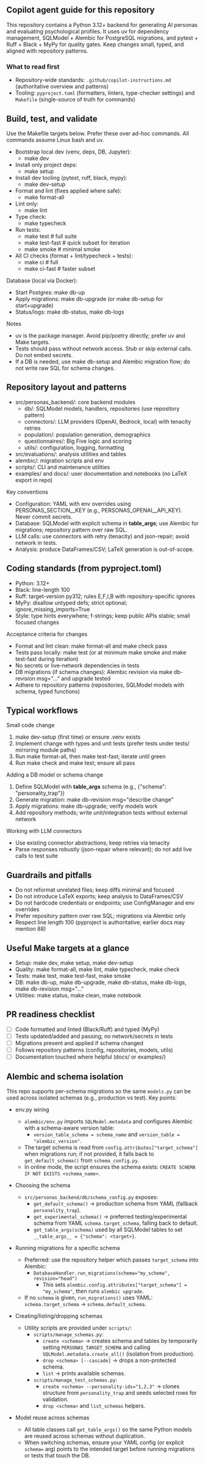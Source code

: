## Copilot agent guide for this repository

This repository contains a Python 3.12+ backend for generating AI personas and evaluating psychological profiles. It uses uv for dependency management, SQLModel + Alembic for PostgreSQL migrations, and pytest + Ruff + Black + MyPy for quality gates. Keep changes small, typed, and aligned with repository patterns.

### What to read first
- Repository-wide standards: `.github/copilot-instructions.md` (authoritative overview and patterns)
- Tooling: `pyproject.toml` (formatters, linters, type-checker settings) and `Makefile` (single-source of truth for commands)

## Build, test, and validate
Use the Makefile targets below. Prefer these over ad-hoc commands. All commands assume Linux bash and uv.

- Bootstrap local dev (venv, deps, DB, Jupyter):
  - make dev
- Install only project deps:
  - make setup
- Install dev tooling (pytest, ruff, black, mypy):
  - make dev-setup
- Format and lint (fixes applied where safe):
  - make format-all
- Lint only:
  - make lint
- Type check:
  - make typecheck
- Run tests:
  - make test           # full suite
  - make test-fast      # quick subset for iteration
  - make smoke          # minimal smoke
- All CI checks (format + lint/typecheck + tests):
  - make ci             # full
  - make ci-fast        # faster subset

Database (local via Docker):
- Start Postgres: make db-up
- Apply migrations: make db-upgrade (or make db-setup for start+upgrade)
- Status/logs: make db-status, make db-logs

Notes
- uv is the package manager. Avoid pip/poetry directly; prefer uv and Make targets.
- Tests should pass without network access. Stub or skip external calls. Do not embed secrets.
- If a DB is needed, use make db-setup and Alembic migration flow; do not write raw SQL for schema changes.

## Repository layout and patterns
- src/personas_backend/: core backend modules
  - db/: SQLModel models, handlers, repositories (use repository pattern)
  - connectors/: LLM providers (OpenAI, Bedrock, local) with tenacity retries
  - population/: population generation, demographics
  - questionnaires/: Big Five logic and scoring
  - utils/: configuration, logging, formatting
- src/evaluations/: analysis utilities and tables
- alembic/: migration scripts and env
- scripts/: CLI and maintenance utilities
- examples/ and docs/: user documentation and notebooks (no LaTeX export in repo)

Key conventions
- Configuration: YAML with env overrides using PERSONAS_SECTION__KEY (e.g., PERSONAS_OPENAI__API_KEY). Never commit secrets.
- Database: SQLModel with explicit schema in __table_args__; use Alembic for migrations; repository pattern over raw SQL.
- LLM calls: use connectors with retry (tenacity) and json-repair; avoid network in tests.
- Analysis: produce DataFrames/CSV; LaTeX generation is out-of-scope.

## Coding standards (from pyproject.toml)
- Python: 3.12+
- Black: line-length 100
- Ruff: target-version py312; rules E,F,I,B with repository-specific ignores
- MyPy: disallow untyped defs; strict optional; ignore_missing_imports=True
- Style: type hints everywhere; f-strings; keep public APIs stable; small focused changes

Acceptance criteria for changes
- Format and lint clean: make format-all and make check pass
- Tests pass locally: make test (or at minimum make smoke and make test-fast during iteration)
- No secrets or live-network dependencies in tests
- DB migrations (if schema changes): Alembic revision via make db-revision msg="..." and upgrade tested
- Adhere to repository patterns (repositories, SQLModel models with schema, typed functions)

## Typical workflows
Small code change
1) make dev-setup (first time) or ensure .venv exists
2) Implement change with types and unit tests (prefer tests under tests/ mirroring module paths)
3) Run make format-all, then make test-fast; iterate until green
4) Run make check and make test; ensure all pass

Adding a DB model or schema change
1) Define SQLModel with __table_args__ schema (e.g., {"schema": "personality_trap"})
2) Generate migration: make db-revision msg="describe change"
3) Apply migrations: make db-upgrade; verify models work
4) Add repository methods; write unit/integration tests without external network

Working with LLM connectors
- Use existing connector abstractions; keep retries via tenacity
- Parse responses robustly (json-repair where relevant); do not add live calls to test suite

## Guardrails and pitfalls
- Do not reformat unrelated files; keep diffs minimal and focused
- Do not introduce LaTeX exports; keep analysis to DataFrames/CSV
- Do not hardcode credentials or endpoints; use ConfigManager and env overrides
- Prefer repository pattern over raw SQL; migrations via Alembic only
- Respect line length 100 (pyproject is authoritative; earlier docs may mention 88)

## Useful Make targets at a glance
- Setup: make dev, make setup, make dev-setup
- Quality: make format-all, make lint, make typecheck, make check
- Tests: make test, make test-fast, make smoke
- DB: make db-up, make db-upgrade, make db-status, make db-logs, make db-revision msg="..."
- Utilities: make status, make clean, make notebook

## PR readiness checklist
- [ ] Code formatted and linted (Black/Ruff) and typed (MyPy)
- [ ] Tests updated/added and passing; no network/secrets in tests
- [ ] Migrations present and applied if schema changed
- [ ] Follows repository patterns (config, repositories, models, utils)
- [ ] Documentation touched where helpful (docs/ or examples/)

## Alembic and schema isolation

This repo supports per-schema migrations so the same `models.py` can be used across isolated schemas (e.g., production vs test). Key points:

- env.py wiring
  - `alembic/env.py` imports `SQLModel.metadata` and configures Alembic with a schema-aware version table:
    - `version_table_schema = schema_name` and `version_table = "alembic_version"`.
  - The target schema is read from `config.attributes["target_schema"]` when migrations run; if not provided, it falls back to `get_default_schema()` from `schema_config.py`.
  - In online mode, the script ensures the schema exists: `CREATE SCHEMA IF NOT EXISTS <schema_name>`.

- Choosing the schema
  - `src/personas_backend/db/schema_config.py` exposes:
    - `get_default_schema()` → production schema from YAML (fallback `personality_trap`).
    - `get_experimental_schema()` → preferred testing/experimental schema from YAML `schema.target_schema`, falling back to default.
    - `get_table_args(schema)` used by all SQLModel tables to set `__table_args__ = {"schema": <target>}`.

- Running migrations for a specific schema
  - Preferred: use the repository helper which passes `target_schema` into Alembic:
    - `DatabaseHandler.run_migrations(schema="my_schema", revision="head")`
      - This sets `alembic.config.attributes["target_schema"] = "my_schema"`, then runs `alembic upgrade`.
  - If no `schema` is given, `run_migrations()` uses YAML: `schema.target_schema` → `schema.default_schema`.

- Creating/listing/dropping schemas
  - Utility scripts are provided under `scripts/`:
    - `scripts/manage_schemas.py`:
      - `create <schema>` → creates schema and tables by temporarily setting `PERSONAS_TARGET_SCHEMA` and calling `SQLModel.metadata.create_all()` (isolation from production).
      - `drop <schema> [--cascade]` → drops a non-protected schema.
      - `list` → prints available schemas.
    - `scripts/manage_test_schemas.py`:
      - `create <schema> --personality-ids="1,2,3"` → clones structure from `personality_trap` and seeds selected rows for validation.
      - `drop <schema>` and `list_schemas` helpers.

- Model reuse across schemas
  - All table classes call `get_table_args()` so the same Python models are reused across schemas without duplication.
  - When switching schemas, ensure your YAML config (or explicit `schema=` arg) points to the intended target before running migrations or tests that touch the DB.


